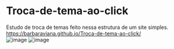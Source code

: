 # Troca-de-tema-ao-click
Estudo de troca de temas feito nessa estrutura de um site simples.<br>
https://barbaraviana.github.io/Troca-de-tema-ao-click/
<br>
![image](https://user-images.githubusercontent.com/81521722/208265939-3e031875-25d5-4f75-b653-f342a9343a68.png)
![image](https://user-images.githubusercontent.com/81521722/208265879-7fb3d002-2b7b-4159-b270-c1aac6e86849.png)


